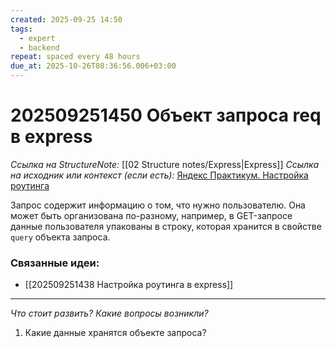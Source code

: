 ```yaml
---
created: 2025-09-25 14:50
tags:
  - expert
  - backend
repeat: spaced every 48 hours
due_at: 2025-10-26T08:36:56.006+03:00
---
```

# 202509251450 Объект запроса req в express

*Ссылка на StructureNote:* [[02 Structure notes/Express|Express]]
*Ссылка на исходник или контекст (если есть):* [Яндекс Практикум.  Настройка роутинга](https://practicum.yandex.ru/learn/backend-nodejs/courses/16b47298-e20d-4fde-9619-1ab305039a00/sprints/564238/topics/1839b729-54bc-4e2b-92a4-271a0d268cb8/lessons/e85e1bb8-4701-412d-8669-a2916cfe6994/)

Запрос содержит информацию о том, что нужно пользователю. Она может быть организована по-разному, например, в GET-запросе данные пользователя упакованы в строку, которая хранится в свойстве `query` объекта запроса.

### Связанные идеи:

* [[202509251438 Настройка роутинга в express]]

---

*Что стоит развить? Какие вопросы возникли?*
1) Какие данные хранятся объекте запроса?
